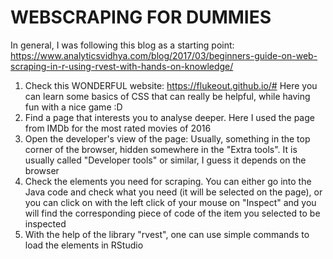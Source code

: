 # WEBSCRAPING FOR DUMMIES

In general, I was following this blog as a starting point: 
https://www.analyticsvidhya.com/blog/2017/03/beginners-guide-on-web-scraping-in-r-using-rvest-with-hands-on-knowledge/
1. Check this WONDERFUL website: https://flukeout.github.io/#
    Here you can learn some basics of CSS that can really be helpful, while having fun with a nice game :D
2. Find a page that interests you to analyse deeper. Here I used the page from IMDb for the most rated movies of 2016
3. Open the developer's view of the page: Usually, something in the top corner of the browser, hidden somewhere in the "Extra tools". It is usually called "Developer tools" or similar, I guess it depends on the browser
4. Check the elements you need for scraping. You can either go into the Java code and check what you need (it will be selected on the page), or you can click on with the left click of your mouse on "Inspect" and you will find the corresponding piece of code of the item you selected to be inspected
5. With the help of the library "rvest", one can use simple commands to load the elements in RStudio
